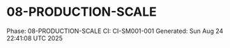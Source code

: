 # 08-PRODUCTION-SCALE
Phase: 08-PRODUCTION-SCALE
CI: CI-SM001-001
Generated: Sun Aug 24 22:41:08 UTC 2025
